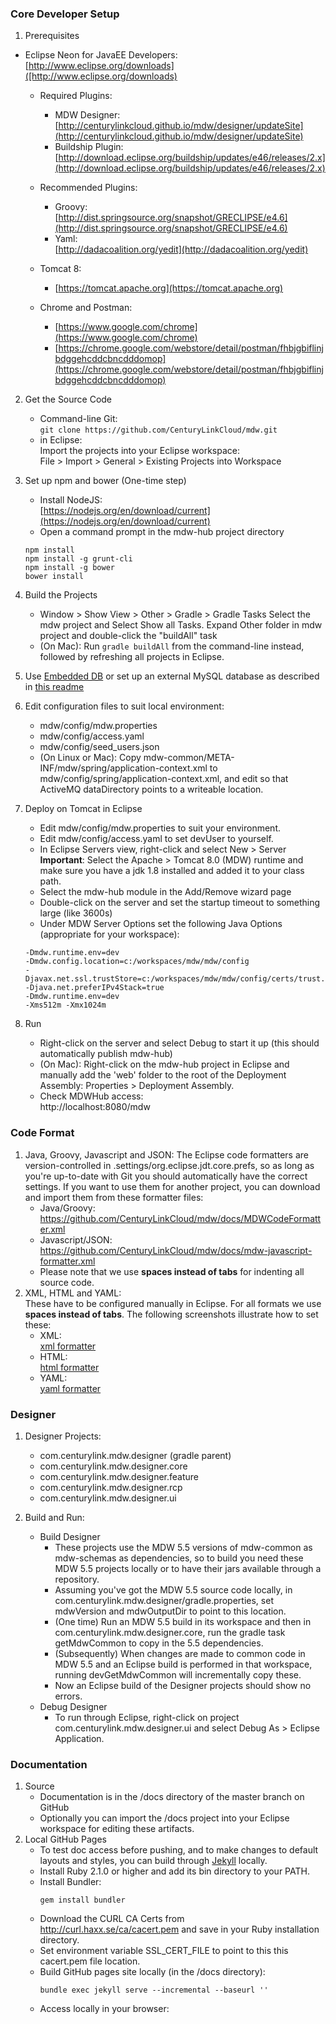 ### Core Developer Setup 
1. Prerequisites
 - Eclipse Neon for JavaEE Developers:                              
   [http://www.eclipse.org/downloads]([http://www.eclipse.org/downloads)
   
   - Required Plugins:
     - MDW Designer:                                         
       [http://centurylinkcloud.github.io/mdw/designer/updateSite](http://centurylinkcloud.github.io/mdw/designer/updateSite)
     - Buildship Plugin:                            
       [http://download.eclipse.org/buildship/updates/e46/releases/2.x](http://download.eclipse.org/buildship/updates/e46/releases/2.x)
       
   - Recommended Plugins:
     - Groovy:                                   
       [http://dist.springsource.org/snapshot/GRECLIPSE/e4.6](http://dist.springsource.org/snapshot/GRECLIPSE/e4.6)
     - Yaml:                                             
       [http://dadacoalition.org/yedit](http://dadacoalition.org/yedit)
       
   - Tomcat 8:                                  
     - [https://tomcat.apache.org](https://tomcat.apache.org)
       
   - Chrome and Postman:                                            
     - [https://www.google.com/chrome](https://www.google.com/chrome)
     - [https://chrome.google.com/webstore/detail/postman/fhbjgbiflinjbdggehcddcbncdddomop](https://chrome.google.com/webstore/detail/postman/fhbjgbiflinjbdggehcddcbncdddomop)
	 
2. Get the Source Code
   - Command-line Git:  
     `git clone https://github.com/CenturyLinkCloud/mdw.git`
   - in Eclipse:  
     Import the projects into your Eclipse workspace:  
     File > Import > General > Existing Projects into Workspace
   
3. Set up npm and bower (One-time step)
   - Install NodeJS:                                                                     
     [https://nodejs.org/en/download/current](https://nodejs.org/en/download/current)
   - Open a command prompt in the mdw-hub project directory
    ```
    npm install
    npm install -g grunt-cli
    npm install -g bower
    bower install
   ```
4. Build the Projects
   - Window > Show View > Other > Gradle  > Gradle Tasks
     Select the mdw project and Select Show all Tasks. Expand Other folder in mdw project and double-click the "buildAll" task
   - (On Mac): Run `gradle buildAll` from the command-line instead, followed by refreshing all projects in Eclipse.

5. Use [Embedded DB](/mdw-workflow/assets/com/centurylink/mdw/db/readme.md) or set up an external MySQL database as described in [this readme](/mdw/database/mysql/readme.txt)

6. Edit configuration files to suit local environment:
   - mdw/config/mdw.properties
   - mdw/config/access.yaml
   - mdw/config/seed_users.json
   - (On Linux or Mac): Copy mdw-common/META-INF/mdw/spring/application-context.xml to mdw/config/spring/application-context.xml, and edit so that ActiveMQ dataDirectory points to a writeable location.
7. Deploy on Tomcat in Eclipse
   - Edit mdw/config/mdw.properties to suit your environment.
   - Edit mdw/config/access.yaml to set devUser to yourself.
   - In Eclipse Servers view, right-click and select New > Server  
     **Important**: Select the Apache > Tomcat 8.0 (MDW) runtime
     and make sure you have a jdk 1.8 installed and added it to your class path.
   - Select the mdw-hub module in the Add/Remove wizard page
   - Double-click on the server and set the startup timeout to something large (like 3600s)
   - Under MDW Server Options set the following Java Options (appropriate for your workspace):
 
    ```	
    -Dmdw.runtime.env=dev  
    -Dmdw.config.location=c:/workspaces/mdw/mdw/config  
    -Djavax.net.ssl.trustStore=c:/workspaces/mdw/mdw/config/certs/trust.jks 
    -Djava.net.preferIPv4Stack=true  
    -Dmdw.runtime.env=dev
    -Xms512m -Xmx1024m
    ```

8. Run
   - Right-click on the server and select Debug to start it up (this should automatically publish mdw-hub)
   - (On Mac): Right-click on the mdw-hub project in Eclipse and manually add the 'web' folder to the root of the Deployment Assembly: Properties > Deployment Assembly.
   - Check MDWHub access:                                                
     http://localhost:8080/mdw
   
### Code Format
1. Java, Groovy, Javascript and JSON:
     The Eclipse code formatters are version-controlled in .settings/org.eclipse.jdt.core.prefs, so as long as you're up-to-date with Git you should automatically have the correct settings. If you want to use them for another project, you can download and import them from these formatter files:   
     - Java/Groovy: https://github.com/CenturyLinkCloud/mdw/docs/MDWCodeFormatter.xml   
     - Javascript/JSON: https://github.com/CenturyLinkCloud/mdw/docs/mdw-javascript-formatter.xml   
     - Please note that we use **spaces instead of tabs** for indenting all source code.
2. XML, HTML and YAML:  
     These have to be configured manually in Eclipse.  For all formats we use **spaces instead of tabs**.
     The following screenshots illustrate how to set these:  
     - XML:                                                    
      [xml formatter](docs/help/images/xmlformat.png)
     - HTML:                                                           
      [html formatter](docs/help/images/htmlformat.png)
     - YAML:                                           
      [yaml formatter](docs/help/images/yamlformat.png)

### Designer
1. Designer Projects:       
     - com.centurylink.mdw.designer (gradle parent)
     - com.centurylink.mdw.designer.core
     - com.centurylink.mdw.designer.feature
     - com.centurylink.mdw.designer.rcp
     - com.centurylink.mdw.designer.ui

2. Build and Run:
   - Build Designer
     - These projects use the MDW 5.5 versions of mdw-common as mdw-schemas as dependencies, so to build you need these MDW 5.5 projects locally or to have their jars available through a repository.
     - Assuming you've got the MDW 5.5 source code locally, in com.centurylink.mdw.designer/gradle.properties, set mdwVersion and mdwOutputDir to point to this location.
     - (One time) Run an MDW 5.5 build in its workspace and then in com.centurylink.mdw.designer.core, run the gradle task getMdwCommon to copy in the 5.5 dependencies.
     - (Subsequently) When changes are made to common code in MDW 5.5 and an Eclipse build is performed in that workspace, running devGetMdwCommon will incrementally copy these.
     - Now an Eclipse build of the Designer projects should show no errors.
   - Debug Designer
     - To run through Eclipse, right-click on project com.centurylink.mdw.designer.ui and select Debug As > Eclipse Application.

### Documentation
1. Source
   - Documentation is in the /docs directory of the master branch on GitHub
   - Optionally you can import the /docs project into your Eclipse workspace for editing these artifacts.
2. Local GitHub Pages
   - To test doc access before pushing, and to make changes to default layouts and styles, you can build through [Jekyll](https://help.github.com/articles/about-github-pages-and-jekyll/) locally.
   - Install Ruby 2.1.0 or higher and add its bin directory to your PATH.
   - Install Bundler:
     ```
	 gem install bundler
	 ```
   - Download the CURL CA Certs from http://curl.haxx.se/ca/cacert.pem and save in your Ruby installation directory.
   - Set environment variable SSL_CERT_FILE to point to this this cacert.pem file location.
   - Build GitHub pages site locally (in the /docs directory):
     ```
	 bundle exec jekyll serve --incremental --baseurl ''
	 ```
   - Access locally in your browser: 
	  
